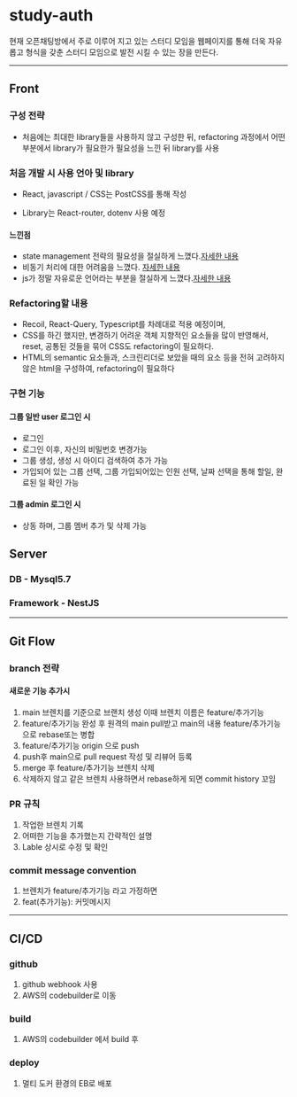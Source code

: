 # study-auth
현재 오픈채팅방에서 주로 이루어 지고 있는 스터디 모임을 웹페이지를 통해 더욱 자유롭고 형식을 갖춘 스터디 모임으로 발전 시킬 수 있는 장을 만든다.

---
## Front
### 구성 전략
- 처음에는 최대한 library들을 사용하지 않고 구성한 뒤, refactoring 과정에서 어떤부분에서 library가 필요한가 필요성을 느낀 뒤 library를 사용

### 처음 개발 시 사용 언아 및 library

- React, javascript / CSS는 PostCSS를 통해 작성

- Library는 React-router, dotenv 사용 예정

#### 느낀점
- state management 전략의 필요성을 절실하게 느꼈다.[자세한 내용](https://velog.io/@inwoong100/%EC%A4%91%EA%B0%84-%EC%A0%95%EB%A6%AC-%EB%B0%8F-%ED%9A%8C%EA%B3%A0)
- 비동기 처리에 대한 어려움을 느꼈다. [자세한 내용](https://velog.io/@inwoong100/%EC%A4%91%EA%B0%84-%EC%A0%95%EB%A6%AC-%EB%B0%8F-%ED%9A%8C%EA%B3%A0)
- js가 정말 자유로운 언어라는 부분을 절실하게 느꼈다.[자세한 내용](https://velog.io/@inwoong100/%EC%A4%91%EA%B0%84-%EC%A0%95%EB%A6%AC-%EB%B0%8F-%ED%9A%8C%EA%B3%A0)

### Refactoring할 내용
- Recoil, React-Query, Typescript를 차례대로 적용 예정이며,
- CSS를 하긴 했지만, 변경하기 어려운 객체 지향적인 요소들을 많이 반영해서, reset, 공통된 것들을 묶어 CSS도 refactoring이 필요하다.
- HTML의 semantic 요소들과, 스크린리더로 보았을 때의 요소 등을 전혀 고려하지 않은 html을 구성하여, refactoring이 필요하다


### 구현 기능
 
#### 그룹 일반 user 로그인 시

- 로그인
- 로그인 이후, 자신의 비밀번호 변경가능
- 그룹 생성, 생성 시 아이디 검색하여 추가 가능
- 가입되어 있는 그룹 선택, 그룹 가입되어있는 인원 선택, 날짜 선택을 통해 할일, 완료된 일 확인 가능

#### 그룹 admin 로그인 시
- 상동 하며, 그룹 멤버 추가 및 삭제 가능


## Server
### DB - Mysql5.7
### Framework - NestJS

---
## Git Flow
### branch 전략
#### 새로운 기능 추가시
1. main 브렌치를 기준으로 브랜치 생성 이때 브렌치 이름은 feature/추가기능
2. feature/추가기능 완성 후 원격의 main pull받고 main의 내용 feature/추가기능으로 rebase또는 병합
3. feature/추가기능 origin 으로 push
4. push후 main으로 pull request 작성 및 리뷰어 등록
5. merge 후 feature/추가기능 브렌치 삭제
6. 삭제하지 않고 같은 브렌치 사용하면서 rebase하게 되면 commit history 꼬임

### PR 규칙
1. 작업한 브렌치 기록
2. 어떠한 기능을 추가했는지 간략적인 설명
3. Lable 상시로 수정 및 확인

### commit message convention
1. 브렌치가 feature/추가기능 라고 가정하면
2. feat(추가기능): 커밋메시지

---
## CI/CD
### github
1. github webhook 사용
2. AWS의 codebuilder로 이동
### build
1. AWS의 codebuilder 에서 build 후
### deploy
1. 멀티 도커 환경의 EB로 배포
